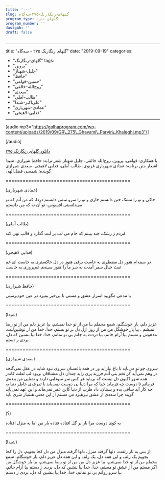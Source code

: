```yaml
---
title: '---'
slug: گلهای-رنگارنگ-۲۷۵-سه‌گاه
program_type: گلهای تازه
program_number: ''
dastgah: ''
draft: false
---
```


---
title: "گلهای رنگارنگ ۲۷۵ - سه‌گاه"
date: "2019-09-19"
categories: 
  - "گلهای-رنگارنگ"
tags: 
  - "پروین"
  - "جلیل-شهناز"
  - "حافظ"
  - "حسین-قوامی"
  - "روح‌الله-خالقی"
  - "سعدی"
  - "طالب-آملی"
  - "علی‌اکبر-شیدا"
  - "عمادی-شهریاری"
  - "فدایی-لاهیجی"
---

\[audio mp3="https://golhaprogram.com/wp-content/uploads/2019/09/GR\_275\_Ghavami\_Parvin\_Khaleghi.mp3"\]

\[/audio\]

[دانلود گلهای رنگارنگ ۲۷۵](https://golhaprogram.com/wp-content/uploads/2019/09/GR_275_Ghavami_Parvin_Khaleghi.mp3)

با همکاری: قوامی، پروین، روح‌الله خالقی، جلیل شهناز شعر ترانه: حافظ شیرازی، شیدا اشعار متن برنامه: عمادی شهریاری غزنوی، طالب آملی، فدایی لاهیجی، سعدی شیرازی گوینده: شمسی فضل‌الهی

\============================================

(عمادی شهریاری)

خاکی و تو را مشک ختن دانستم خاری و تو را سرو سمن دانستم دردا، که من آنم که تو می‌دانستی افسوس، تو آن نه که من دانستم

\============================================

(طالب آملی)

مُردم ز رشک، چند ببینم که جام می لب بر لبت گذارد و قالب تهی کند

\============================================

(فدایی لاهیجی)

در سینه‌ام هنوز دل مضطری به جاست‌ برقی هنوز در دل خاكستری به جاست ای غم عبث خیال سفر آمدت به سر ما را هنوز سینه‌ی غم‌پروری به جاست

\============================================

(حافظ شیرازی)

با مدعی مگویید اسرار عشق و مستی تا بی‌خبر بمیرد در عین خودپرستی

\============================================

(شیدا)

عزیز دلم، یار خوشگلم، شمع محفلم بیا من از تو جدا نمیشم، بیا عزیز دلم من از تو‌ رضا نمیشم ، بیا یار خوشگل من من از روز ازل دل بر تو بستم، خدا، خدا من از نوشین‌لبت، مدهوش و مستم بیا آرام جانم، بیا دردت به جانم بی تو نمانم، خدا، خدا بیا بنشین که دل، بردی ز دستم

\============================================

(سعدی شیرازی)

سروی چو تو می‌باید تا باغ بیاراید ور در همه باغستان سروی نبود شاید در عقل نمی‌گنجد در وهم نمی‌آید کز تخم بنی آدم فرزند پری زاید چندان دل مشتاقان بربود لب لعلت کاندر همه شهر اکنون دل نیست که برباید هر کس سر سودایی دارند و تمنایی من بنده‌ی فرمانم تا دوست چه فرماید حقا که مرا دنیا بی دوست نمی‌باید با تفرقه‌ی خاطر دنیا به چه کار آید ساقی بده و بستان، داد طرب از دنیا کاین عمر نمی‌ماند و این عهد نمی‌پاید گویند چرا سعدی از عشق نپرهیزد من مستم از این معنی هشیار سَری باید

\============================================

(؟)

به کوی دوست مرا بار بر گل افتاده فتاده بار من اما به منزل افتاده

\============================================

(شیدا)

از بس به تار زلفت، دلها گرفته منزل، دلها گرفته منزل من دل کجا بجویم، دل را کجا بجویم یک زلف و این همه دل، یک زلف و این همه دل عزیز دلم، یار خوشگلم، شمع محفلم من از تو جدا نمی‌شم، بیا عزیز دل من من از تو رضا نمی‌شم، بیا یار خوشگل من اگر مستم من از عشق تو مستم، خدا، خدا بیا بنشین که دل، بردی ز دستم بیا آرام جانم، بیا سرو روانم بی تو نمانم، خدا، خدا بیا بنشین که دل، بردی ز دستم
